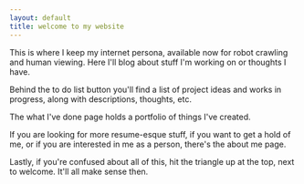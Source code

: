 ```yaml
---
layout: default
title: welcome to my website
---
```


This is where I keep my internet persona, available now for robot crawling and human viewing. Here I'll blog about stuff I'm working on or thoughts I have.

Behind the to do list button you'll find a list of project ideas and works in progress, along with descriptions, thoughts, etc.

The what I've done page holds a portfolio of things I've created.

If you are looking for more resume-esque stuff, if you want to get a hold of me, or if you are interested in me as a person, there's the about me page.

Lastly, if you're confused about all of this, hit the triangle up at the top, next to welcome. It'll all make sense then.